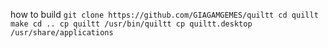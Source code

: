 how to build 
``
  git clone https://github.com/GIAGAMGEMES/quiltt
  cd quillt
  make
  cd ..
  cp quiltt /usr/bin/quiltt
  cp quiltt.desktop /usr/share/applications
``
